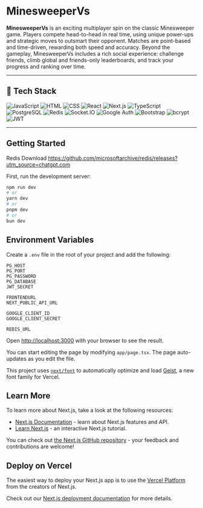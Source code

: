 # MinesweeperVs

**MinesweeperVs** is an exciting multiplayer spin on the classic Minesweeper game. Players compete head-to-head in real time, using unique power-ups and strategic moves to outsmart their opponent. Matches are point-based and time-driven, rewarding both speed and accuracy. Beyond the gameplay, MinesweeperVs includes a rich social experience: challenge friends, climb global and friends-only leaderboards, and track your progress and ranking over time.

---

## 🧰 Tech Stack

![JavaScript](https://img.shields.io/badge/JavaScript-F7DF1E?logo=javascript&logoColor=black&style=for-the-badge)
![HTML](https://img.shields.io/badge/HTML5-E34F26?logo=html5&logoColor=white&style=for-the-badge)
![CSS](https://img.shields.io/badge/CSS3-1572B6?logo=css3&logoColor=white&style=for-the-badge)
![React](https://img.shields.io/badge/React-20232A?logo=react&logoColor=61DAFB&style=for-the-badge)
![Next.js](https://img.shields.io/badge/Next.js-000000?logo=nextdotjs&logoColor=white&style=for-the-badge)
![TypeScript](https://img.shields.io/badge/TypeScript-3178C6?logo=typescript&logoColor=white&style=for-the-badge)
![PostgreSQL](https://img.shields.io/badge/PostgreSQL-4169E1?logo=postgresql&logoColor=white&style=for-the-badge)
![Redis](https://img.shields.io/badge/Redis-DC382D?logo=redis&logoColor=white&style=for-the-badge)
![Socket.IO](https://img.shields.io/badge/Socket.IO-010101?logo=socket.io&logoColor=white&style=for-the-badge)
![Google Auth](https://img.shields.io/badge/Google%20Auth-4285F4?logo=google&logoColor=white&style=for-the-badge)
![Bootstrap](https://img.shields.io/badge/Bootstrap-7952B3?logo=bootstrap&logoColor=white&style=for-the-badge)
![bcrypt](https://img.shields.io/badge/bcrypt-3388FF?logo=lock&logoColor=white&style=for-the-badge)
![JWT](https://img.shields.io/badge/JWT-000000?logo=jsonwebtokens&logoColor=white&style=for-the-badge)

---

## Getting Started

Redis Download
https://github.com/microsoftarchive/redis/releases?utm_source=chatgpt.com

First, run the development server:

```bash
npm run dev
# or
yarn dev
# or
pnpm dev
# or
bun dev
```

## Environment Variables

Create a `.env` file in the root of your project and add the following:

```env
PG_HOST
PG_PORT
PG_PASSWORD
PG_DATABASE
JWT_SECRET

FRONTENDURL
NEXT_PUBLIC_API_URL

GOOGLE_CLIENT_ID
GOOGLE_CLIENT_SECRET

REDIS_URL
```

Open [http://localhost:3000](http://localhost:3000) with your browser to see the result.

You can start editing the page by modifying `app/page.tsx`. The page auto-updates as you edit the file.

This project uses [`next/font`](https://nextjs.org/docs/app/building-your-application/optimizing/fonts) to automatically optimize and load [Geist](https://vercel.com/font), a new font family for Vercel.

## Learn More

To learn more about Next.js, take a look at the following resources:

- [Next.js Documentation](https://nextjs.org/docs) - learn about Next.js features and API.
- [Learn Next.js](https://nextjs.org/learn) - an interactive Next.js tutorial.

You can check out [the Next.js GitHub repository](https://github.com/vercel/next.js) - your feedback and contributions are welcome!

## Deploy on Vercel

The easiest way to deploy your Next.js app is to use the [Vercel Platform](https://vercel.com/new?utm_medium=default-template&filter=next.js&utm_source=create-next-app&utm_campaign=create-next-app-readme) from the creators of Next.js.

Check out our [Next.js deployment documentation](https://nextjs.org/docs/app/building-your-application/deploying) for more details.
